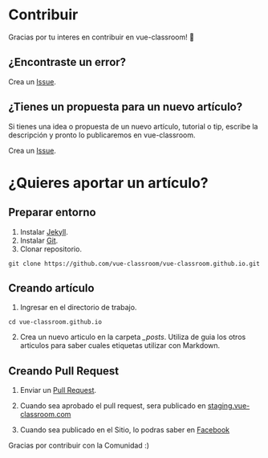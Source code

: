 # Contribuir

Gracias por tu interes en contribuir en vue-classroom! :tada:

## ¿Encontraste un error?

Crea un [Issue](https://github.com/vue-classroom/vue-classroom.github.io/issues).

## ¿Tienes un propuesta para un nuevo artículo?

Si tienes una idea o propuesta de un nuevo artículo, tutorial o tip, escribe la descripción y pronto lo publicaremos en vue-classroom.

Crea un [Issue](https://github.com/vue-classroom/vue-classroom.github.io/issues).

# ¿Quieres aportar un artículo?

## Preparar entorno

1. Instalar [Jekyll](https://jekyllrb.com/docs/installation/).
2. Instalar [Git](https://git-scm.com/).
3. Clonar repositorio.

```
git clone https://github.com/vue-classroom/vue-classroom.github.io.git
```

## Creando artículo

1. Ingresar en el directorio de trabajo.

```
cd vue-classroom.github.io
```

2. Crea un nuevo articulo en la carpeta *_posts*. Utiliza de guia los otros articulos para saber cuales etiquetas utilizar con Markdown.

## Creando Pull Request

1. Enviar un [Pull Request](https://github.com/vue-classroom/vue-classroom.github.io/pulls).

2. Cuando sea aprobado el pull request, sera publicado en [staging.vue-classroom.com](http://staging.vue-classroom.com)

3. Cuando sea publicado en el Sitio, lo podras saber en [Facebook](https://www.facebook.com/ionbook/)

Gracias por contribuir con la Comunidad :)